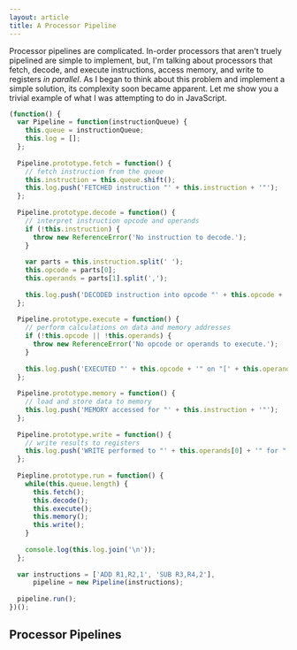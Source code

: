 ```yaml
---
layout: article
title: A Processor Pipeline
---
```


Processor pipelines are complicated. In-order processors that aren't truely pipelined are simple to implement, but, I'm talking about
processors that fetch, decode, and execute instructions, access memory, and write to registers *in parallel*. As I began to think about
this problem and implement a simple solution, its complexity soon became apparent. Let me show you a trivial example of what I was attempting to do in JavaScript.

```javascript
(function() {
  var Pipeline = function(instructionQueue) {
    this.queue = instructionQueue;
    this.log = [];
  };
  
  Pipeline.prototype.fetch = function() {
    // fetch instruction from the queue
    this.instruction = this.queue.shift();
    this.log.push('FETCHED instruction "' + this.instruction + '"');
  };
  
  Pipeline.prototype.decode = function() {
    // interpret instruction opcode and operands
    if (!this.instruction) {
      throw new ReferenceError('No instruction to decode.');
    }
    
    var parts = this.instruction.split(' ');
    this.opcode = parts[0];
    this.operands = parts[1].split(',');
    
    this.log.push('DECODED instruction into opcode "' + this.opcode + '" and operands "[' + this.operands.join(',') + ']"');
  };
  
  Pipeline.prototype.execute = function() {
    // perform calculations on data and memory addresses
    if (!this.opcode || !this.operands) {
      throw new ReferenceError('No opcode or operands to execute.');
    }
    
    this.log.push('EXECUTED "' + this.opcode + '" on "[' + this.operands.slice(1).join(',') + ']"');
  };
  
  Pipeline.prototype.memory = function() {
    // load and store data to memory
    this.log.push('MEMORY accessed for "' + this.instruction + '"');
  };
  
  Pipeline.prototype.write = function() {
    // write results to registers
    this.log.push('WRITE performed to "' + this.operands[0] + '" for "' + this.opcode + '" instruction');
  };
  
  Piepline.prototype.run = function() {
    while(this.queue.length) {
      this.fetch();
      this.decode();
      this.execute();
      this.memory();
      this.write();
    }
    
    console.log(this.log.join('\n'));
  };
  
  var instructions = ['ADD R1,R2,1', 'SUB R3,R4,2'],
      pipeline = new Pipeline(instructions);
      
  pipeline.run();
})();
```

## Processor Pipelines
